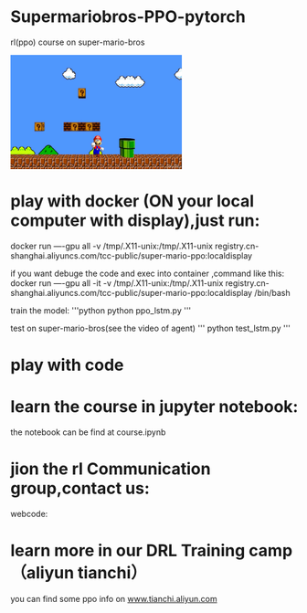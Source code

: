 # Supermariobros-PPO-pytorch
rl(ppo) course on super-mario-bros

<img src="/doc/timg.jpeg" width = "300" height = "200" alt="" align=center />

# play with docker (ON your local computer with display),just run:
docker run —-gpu all -v /tmp/.X11-unix:/tmp/.X11-unix registry.cn-shanghai.aliyuncs.com/tcc-public/super-mario-ppo:localdisplay 

if you want debuge the code and exec into container ,command like this:
docker run —-gpu all -it -v /tmp/.X11-unix:/tmp/.X11-unix registry.cn-shanghai.aliyuncs.com/tcc-public/super-mario-ppo:localdisplay  /bin/bash

train the model:
'''python
python ppo_lstm.py
'''

test on super-mario-bros(see the video of agent)
'''
python test_lstm.py
'''

# play with code


# learn the course in jupyter notebook:
the notebook can be find at course.ipynb

# jion the rl Communication group,contact us:
webcode:

# learn more in our DRL Training camp （aliyun tianchi）
you can find some ppo info on www.tianchi.aliyun.com
